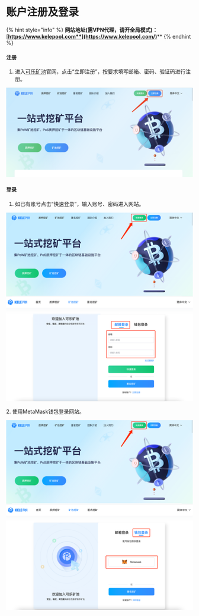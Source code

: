 # 账户注册及登录

{% hint style="info" %}
**网站地址(需VPN代理，请开全局模式)：**[**https://www.kelepool.com**](https://www.kelepool.com/)****
{% endhint %}

#### **注册**

1. 进入[可乐矿池](https://www.kelepool.com/)官网，点击“立即注册”，按要求填写邮箱、密码、验证码进行注册。

![](<../../.gitbook/assets/image (99).png>)

#### 登录

1. 如已有账号点击“快速登录”，输入账号、密码进入网站。

![](<../../.gitbook/assets/image (208).png>)

2\. 使用MetaMask钱包登录网站。

![](<../../.gitbook/assets/image (237).png>)
